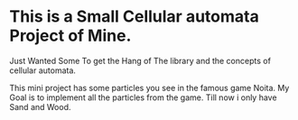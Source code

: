 # This is a Small Cellular automata Project of Mine.

Just Wanted Some To get the Hang of The library and the concepts of cellular automata.

This mini project has some particles you see in the famous game Noita. My Goal is to implement all the particles from the game. Till now i only have Sand and Wood.